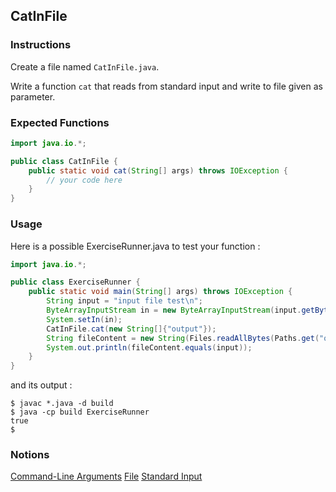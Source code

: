 ## CatInFile

### Instructions

Create a file named `CatInFile.java`.

Write a function `cat` that reads from standard input and write to file given as parameter.

### Expected Functions

```java
import java.io.*;

public class CatInFile {
    public static void cat(String[] args) throws IOException {
        // your code here
    }
}
```

### Usage

Here is a possible ExerciseRunner.java to test your function :

```java
import java.io.*;

public class ExerciseRunner {
    public static void main(String[] args) throws IOException {
        String input = "input file test\n";
        ByteArrayInputStream in = new ByteArrayInputStream(input.getBytes());
        System.setIn(in);
        CatInFile.cat(new String[]{"output"});
        String fileContent = new String(Files.readAllBytes(Paths.get("output")));
        System.out.println(fileContent.equals(input));
    }
}
```

and its output :

```shell
$ javac *.java -d build
$ java -cp build ExerciseRunner
true
$
```

### Notions

[Command-Line Arguments](https://docs.oracle.com/javase/tutorial/essential/environment/cmdLineArgs.html)
[File](https://docs.oracle.com/javase/7/docs/api/java/nio/file/Files.html)
[Standard Input](https://docs.oracle.com/javase/8/docs/api/java/io/InputStream.html)
